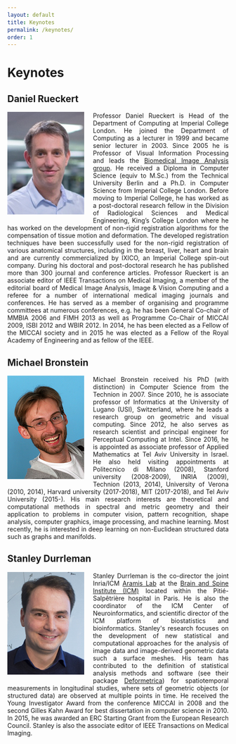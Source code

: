 ```yaml
---
layout: default
title: Keynotes
permalink: /keynotes/
order: 1
---
```

# Keynotes


## Daniel Rueckert
<img style="float: left; margin: 0 20px 20px 0;" src="../images/daniel_rueckert.jpg" alt="Daniel Rueckert">
<p align="justify"> Professor Daniel Rueckert is Head of the Department of Computing at Imperial College London. He joined the Department of Computing as a lecturer in 1999 and became senior lecturer in 2003. Since 2005 he is Professor of Visual Information Processing and leads the <a href="http://biomedic.doc.ic.ac.uk/" target="_blank">Biomedical Image Analysis group</a>. He received a Diploma in Computer Science (equiv to M.Sc.) from the Technical University Berlin and a Ph.D. in Computer Science from Imperial College London. Before moving to Imperial College, he has worked as a post-doctoral research fellow in the Division of Radiological Sciences and Medical Engineering, King’s College London where he has worked on the development of non-rigid registration algorithms for the compensation of tissue motion and deformation. The developed registration techniques have been successfully used for the non-rigid registration of various anatomical structures, including in the breast, liver, heart and brain and are currently commercialized by IXICO, an Imperial College spin-out company. During his doctoral and post-doctoral research he has published more than 300 journal and conference articles. Professor Rueckert is an associate editor of IEEE Transactions on Medical Imaging, a member of the editorial board of Medical Image Analysis, Image & Vision Computing and a referee for a number of international medical imaging journals and conferences. He has served as a member of organising and programme committees at numerous conferences, e.g. he has been General Co-chair of MMBIA 2006 and FIMH 2013 as well as Programme Co-Chair of MICCAI 2009, ISBI 2012 and WBIR 2012. In 2014, he has been elected as a Fellow of the MICCAI society and in 2015 he was elected as a Fellow of the Royal Academy of Engineering and as fellow of the IEEE.</p>

## Michael Bronstein
<img style="float: left; margin: 0 20px 20px 0;" src="../images/michael_bronstein.jpg" alt="Michael Bronstein">
<p align="justify"> Michael Bronstein received his PhD (with distinction) in Computer Science from the Technion in 2007. Since 2010, he is associate professor of Informatics at the University of Lugano (USI), Switzerland, where he leads a research group on geometric and visual computing. Since 2012, he also serves as research scientist and principal engineer for Perceptual Computing at Intel. Since 2016, he is appointed as associate professor of Applied Mathematics at Tel Aviv University in Israel. He also held visiting appointments at Politecnico di Milano (2008), Stanford university (2008-2009), INRIA (2009), Technion (2013, 2014), University of Verona (2010, 2014), Harvard university (2017-2018), MIT (2017-2018), and Tel Aviv University (2015-). His main research interests are theoretical and computational methods in spectral and metric geometry and their application to problems in computer vision, pattern recognition, shape analysis, computer graphics, image processing, and machine learning. Most recently, he is interested in deep learning on non-Euclidean structured data such as graphs and manifolds.</p>

## Stanley Durrleman
<img style="float: left; margin: 0 20px 20px 0;" src="../images/stanley_durrleman.jpg" alt="Stanley Durrleman">
<p align="justify"> Stanley Durrleman is the co-director the joint Inria/ICM <a href="http://www.aramislab.fr/" target="_blank">Aramis Lab</a> at the <a href="http://icm-institute.org/en/" target="_blank">Brain and Spine Institute (ICM)</a> located within the Pitié-Salpêtrière hospital in Paris. He is also the coordinator of the ICM Center of Neuroinformatics, and scientific director of the ICM platform of biostatistics and bioinformatics. Stanley's research focuses on the development of new statistical and computational approaches for the analysis of image data and image-derived geometric data such a surface meshes. His team has contributed to the definition of statistical analysis methods and software (see their package <a href="http://www.deformetrica.org/" target="_blank">Deformetrica</a>) for spatiotemporal measurements in longitudinal studies, where sets of geometric objects (or structured data) are observed at multiple points in time. He received the Young Investigator Award from the conference MICCAI in 2008 and the second Gilles Kahn Award for best dissertation in computer science in 2010. In 2015, he was awarded an ERC Starting Grant from the European Research Council. Stanley is also the associate editor of IEEE Transactions on Medical Imaging.</p>